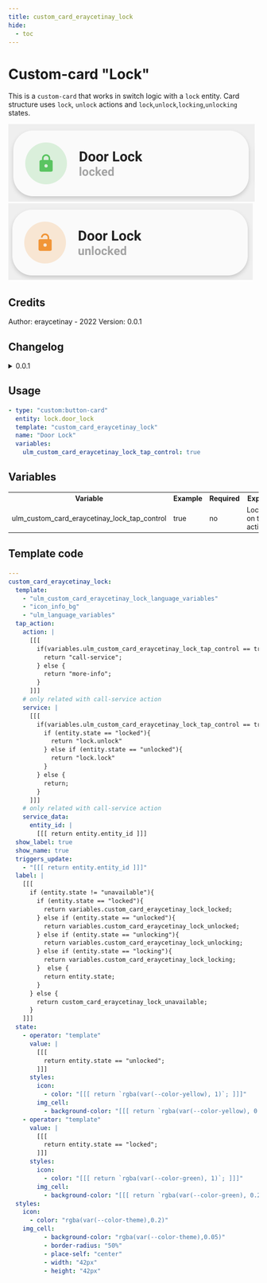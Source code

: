 ```yaml
---
title: custom_card_eraycetinay_lock
hide:
  - toc
---
```

<!-- markdownlint-disable MD046 -->

# Custom-card "Lock"

This is a `custom-card` that works in switch logic with a `lock` entity. Card structure uses `lock`, `unlock` actions and `lock`,`unlock`,`locking`,`unlocking` states.

![Generic](../../assets/img/custom_card_eraycetinay_lock_locked.png)
![Generic](../../assets/img/custom_card_eraycetinay_lock_unlocked.png)

## Credits

Author: eraycetinay - 2022
Version: 0.0.1

## Changelog

<details>
  <summary>0.0.1</summary>
  Initial release
</details>

## Usage

```yaml
- type: "custom:button-card"
  entity: lock.door_lock
  template: "custom_card_eraycetinay_lock"
  name: "Door Lock"
  variables:
    ulm_custom_card_eraycetinay_lock_tap_control: true
```

## Variables

<table>
<tr>
<th>Variable</th>
<th>Example</th>
<th>Required</th>
<th>Explanation</th>
</tr>
<tr>
<td>ulm_custom_card_eraycetinay_lock_tap_control</td>
<td>true</td>
<td>no</td>
<td>Lock/Unlock on tap action</td>
</tr>
</table>

## Template code

```yaml
---
custom_card_eraycetinay_lock:
  template:
    - "ulm_custom_card_eraycetinay_lock_language_variables"
    - "icon_info_bg"
    - "ulm_language_variables"
  tap_action:
    action: |
      [[[
        if(variables.ulm_custom_card_eraycetinay_lock_tap_control == true){
          return "call-service";
        } else {
          return "more-info";
        }
      ]]]
    # only related with call-service action
    service: |
      [[[
        if(variables.ulm_custom_card_eraycetinay_lock_tap_control == true){
          if (entity.state == "locked"){
            return "lock.unlock"
          } else if (entity.state == "unlocked"){
            return "lock.lock"
          }
        } else {
          return;
        }
      ]]]
    # only related with call-service action
    service_data:
      entity_id: |
        [[[ return entity.entity_id ]]]
  show_label: true
  show_name: true
  triggers_update:
    - "[[[ return entity.entity_id ]]]"
  label: |
    [[[
      if (entity.state != "unavailable"){
        if (entity.state == "locked"){
          return variables.custom_card_eraycetinay_lock_locked;
        } else if (entity.state == "unlocked"){
          return variables.custom_card_eraycetinay_lock_unlocked;
        } else if (entity.state == "unlocking"){
          return variables.custom_card_eraycetinay_lock_unlocking;
        } else if (entity.state == "locking"){
          return variables.custom_card_eraycetinay_lock_locking;
        }  else {
          return entity.state;
        }
      } else {
        return custom_card_eraycetinay_lock_unavailable;
      }
    ]]]
  state:
    - operator: "template"
      value: |
        [[[
          return entity.state == "unlocked";
        ]]]
      styles:
        icon:
          - color: "[[[ return `rgba(var(--color-yellow), 1)`; ]]]"
        img_cell:
          - background-color: "[[[ return `rgba(var(--color-yellow), 0.2)`; ]]]"
    - operator: "template"
      value: |
        [[[
          return entity.state == "locked";
        ]]]
      styles:
        icon:
          - color: "[[[ return `rgba(var(--color-green), 1)`; ]]]"
        img_cell:
          - background-color: "[[[ return `rgba(var(--color-green), 0.2)`; ]]]"
  styles:
    icon:
      - color: "rgba(var(--color-theme),0.2)"
    img_cell:
          - background-color: "rgba(var(--color-theme),0.05)"
          - border-radius: "50%"
          - place-self: "center"
          - width: "42px"
          - height: "42px"
```
